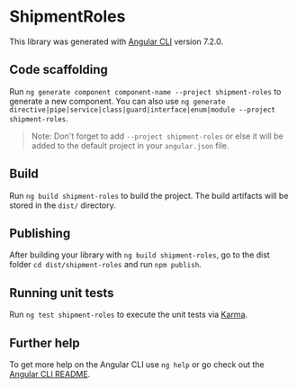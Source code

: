 # ShipmentRoles

This library was generated with [Angular CLI](https://github.com/angular/angular-cli) version 7.2.0.

## Code scaffolding

Run `ng generate component component-name --project shipment-roles` to generate a new component. You can also use `ng generate directive|pipe|service|class|guard|interface|enum|module --project shipment-roles`.

> Note: Don't forget to add `--project shipment-roles` or else it will be added to the default project in your `angular.json` file.

## Build

Run `ng build shipment-roles` to build the project. The build artifacts will be stored in the `dist/` directory.

## Publishing

After building your library with `ng build shipment-roles`, go to the dist folder `cd dist/shipment-roles` and run `npm publish`.

## Running unit tests

Run `ng test shipment-roles` to execute the unit tests via [Karma](https://karma-runner.github.io).

## Further help

To get more help on the Angular CLI use `ng help` or go check out the [Angular CLI README](https://github.com/angular/angular-cli/blob/master/README.md).
